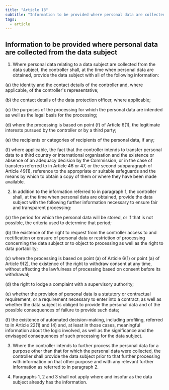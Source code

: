 ```yaml
---
title: "Article 13"
subtitle: "Information to be provided where personal data are collected from the data subject"
tags:
  - article
---
```

## Information to be provided where personal data are collected from the data subject

1. Where personal data relating to a data subject are collected from the data subject, the controller shall, at the time when personal data are obtained, provide the data subject with all of the following information:

(a) the identity and the contact details of the controller and, where applicable, of the controller's representative;

(b) the contact details of the data protection officer, where applicable;

(c) the purposes of the processing for which the personal data are intended as well as the legal basis for the processing;

(d) where the processing is based on point (f) of Article 6(1), the legitimate interests pursued by the controller or by a third party;

(e) the recipients or categories of recipients of the personal data, if any;

(f) where applicable, the fact that the controller intends to transfer personal data to a third country or international organisation and the existence or absence of an adequacy decision by the Commission, or in the case of transfers referred to in Article 46 or 47, or the second subparagraph of Article 49(1), reference to the appropriate or suitable safeguards and the means by which to obtain a copy of them or where they have been made available.

2. In addition to the information referred to in paragraph 1, the controller shall, at the time when personal data are obtained, provide the data subject with the following further information necessary to ensure fair and transparent processing:

(a) the period for which the personal data will be stored, or if that is not possible, the criteria used to determine that period;

(b) the existence of the right to request from the controller access to and rectification or erasure of personal data or restriction of processing concerning the data subject or to object to processing as well as the right to data portability;

(c) where the processing is based on point (a) of Article 6(1) or point (a) of Article 9(2), the existence of the right to withdraw consent at any time, without affecting the lawfulness of processing based on consent before its withdrawal;

(d) the right to lodge a complaint with a supervisory authority;

(e) whether the provision of personal data is a statutory or contractual requirement, or a requirement necessary to enter into a contract, as well as whether the data subject is obliged to provide the personal data and of the possible consequences of failure to provide such data;

(f) the existence of automated decision-making, including profiling, referred to in Article 22(1) and (4) and, at least in those cases, meaningful information about the logic involved, as well as the significance and the envisaged consequences of such processing for the data subject.

3. Where the controller intends to further process the personal data for a purpose other than that for which the personal data were collected, the controller shall provide the data subject prior to that further processing with information on that other purpose and with any relevant further information as referred to in paragraph 2.

4. Paragraphs 1, 2 and 3 shall not apply where and insofar as the data subject already has the information.
